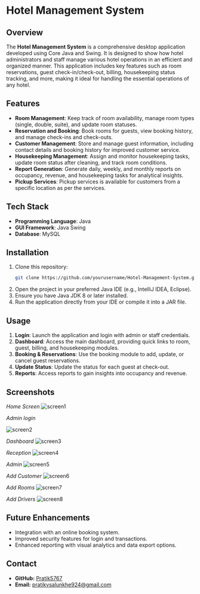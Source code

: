 # Hotel Management System

## Overview
The **Hotel Management System** is a comprehensive desktop application developed using Core Java and Swing. It is designed to show how hotel administrators and staff manage various hotel operations in an efficient and organized manner. This application includes key features such as room reservations, guest check-in/check-out, billing, housekeeping status tracking, and more, making it ideal for handling the essential operations of any hotel.

## Features
- **Room Management**: Keep track of room availability, manage room types (single, double, suite), and update room statuses.
- **Reservation and Booking**: Book rooms for guests, view booking history, and manage check-ins and check-outs.
- **Customer Management**: Store and manage guest information, including contact details and booking history for improved customer service.
- **Housekeeping Management**: Assign and monitor housekeeping tasks, update room status after cleaning, and track room conditions.
- **Report Generation**: Generate daily, weekly, and monthly reports on occupancy, revenue, and housekeeping tasks for analytical insights.
- **Pickup Services**: Pickup services is available for customers from a specific location as per the services. 

## Tech Stack
- **Programming Language**: Java
- **GUI Framework**: Java Swing
- **Database**: MySQL

## Installation
1. Clone this repository:
    ```bash
    git clone https://github.com/yourusername/Hotel-Management-System.git
    ```
2. Open the project in your preferred Java IDE (e.g., IntelliJ IDEA, Eclipse).
3. Ensure you have Java JDK 8 or later installed.
4. Run the application directly from your IDE or compile it into a JAR file.

## Usage
1. **Login**: Launch the application and login with admin or staff credentials.
2. **Dashboard**: Access the main dashboard, providing quick links to room, guest, billing, and housekeeping modules.
3. **Booking & Reservations**: Use the booking module to add, update, or cancel guest reservations.
4. **Update Status**: Update the status for each guest at check-out.
5. **Reports**: Access reports to gain insights into occupancy and revenue.

## Screenshots

*Home Screen*
![screen1](https://github.com/user-attachments/assets/25f55998-dd84-4d20-95e2-56ffe81bdb7a)


*Admin login*

![screen2](https://github.com/user-attachments/assets/e477e5b9-fe6f-4526-8c28-24dfcc78377c)


*Dashboard*
![screen3](https://github.com/user-attachments/assets/16731d5b-a2a8-41b9-a8a6-b7d919b05ff0)


*Reception*
![screen4](https://github.com/user-attachments/assets/85c4b7ff-1f5d-484e-9395-c50a9c29107b)


*Admin*
![screen5](https://github.com/user-attachments/assets/9b228827-3267-4ceb-8fcf-80d7454496f4)


*Add Customer*
![screen6](https://github.com/user-attachments/assets/185e925b-4102-46ef-9052-982e1c03e247)


*Add Rooms*
![screen7](https://github.com/user-attachments/assets/04f69dce-60c1-4d6b-be52-6b5478ba88f5)


*Add Drivers*
![screen8](https://github.com/user-attachments/assets/d2c6b915-470b-440e-8306-8c2c7b337e76)


## Future Enhancements
- Integration with an online booking system.
- Improved security features for login and transactions.
- Enhanced reporting with visual analytics and data export options.

## Contact
- **GitHub:** [Pratik5767](https://github.com/Pratik5767)
- **Email:** pratikvsalunkhe924@gmail.com

